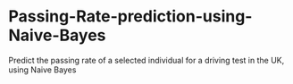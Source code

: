 # Passing-Rate-prediction-using-Naive-Bayes
Predict the passing rate of a selected individual for a driving test in the UK, using Naive Bayes
